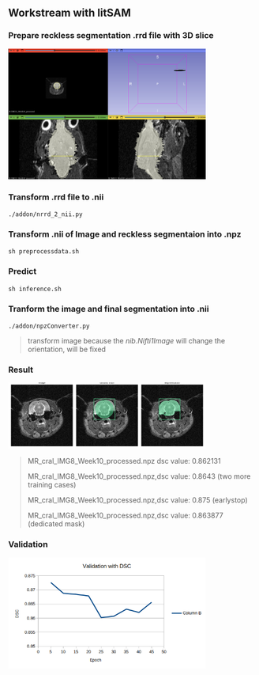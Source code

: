 ## Workstream with litSAM

### Prepare reckless segmentation .rrd file with 3D slice
<img src="asset/img1.png" width="400" alt="3D slicer">

### Transform .rrd file to .nii
```
./addon/nrrd_2_nii.py
```

### Transform .nii of Image and reckless segmentaion into .npz
```
sh preprocessdata.sh
```

### Predict
```
sh inference.sh
```

### Tranform the image and final segmentation into .nii
```
./addon/npzConverter.py
```
> transform image because the *nib.Nifti1Image* will change the orientation, will be fixed


### Result
<img src="asset/MR_cral_IMG8_Week10_processed.png" width="400" alt="result">

> MR_cral_IMG8_Week10_processed.npz dsc value: 0.862131
> 
> MR_cral_IMG8_Week10_processed.npz,dsc value: 0.8643 (two more training cases)
> 
> MR_cral_IMG8_Week10_processed.npz,dsc value: 0.875 (earlystop)
> 
> MR_cral_IMG8_Week10_processed.npz,dsc value: 0.863877 (dedicated mask)
> 

### Validation
<img src="asset/img2.png" width="400" alt="validation">